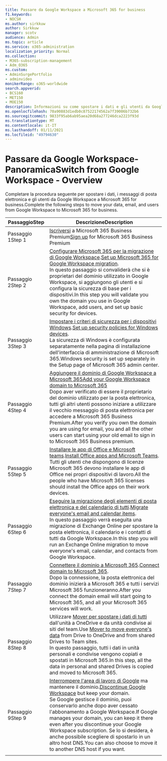 ```yaml
---
title: Passare da Google Workspace a Microsoft 365 for business
f1.keywords:
- NOCSH
ms.author: sirkkuw
author: Sirkkuw
manager: scotv
audience: Admin
ms.topic: article
ms.service: o365-administration
localization_priority: Normal
ms.collection:
- M365-subscription-management
- Adm_O365
ms.custom:
- AdminSurgePortfolio
- adminvideo
monikerRange: o365-worldwide
search.appverid:
- BCS160
- MET150
- MOE150
description: Informazioni su come spostare i dati e gli utenti da Google Workspace a Microsoft 365 for business.
ms.openlocfilehash: 70a90883d1edb0c87522174562a7f39006b732b6
ms.sourcegitcommit: 9833f95ab6ab95aea20d68a277246dca2223f93d
ms.translationtype: MT
ms.contentlocale: it-IT
ms.lasthandoff: 01/11/2021
ms.locfileid: "49794630"
---
```

# <a name="switch-from-google-workspace---overview"></a><span data-ttu-id="a404a-103">Passare da Google Workspace-Panoramica</span><span class="sxs-lookup"><span data-stu-id="a404a-103">Switch from Google Workspace - Overview</span></span>

<span data-ttu-id="a404a-104">Completare la procedura seguente per spostare i dati, i messaggi di posta elettronica e gli utenti da Google Workspace a Microsoft 365 for business.</span><span class="sxs-lookup"><span data-stu-id="a404a-104">Complete the following steps to move your data, email, and users from Google Workspace to Microsoft 365 for business.</span></span>


| <span data-ttu-id="a404a-105">Passaggio</span><span class="sxs-lookup"><span data-stu-id="a404a-105">Step</span></span>  |<span data-ttu-id="a404a-106">Descrizione</span><span class="sxs-lookup"><span data-stu-id="a404a-106">Description</span></span>  |
|---------|---------|
|<span data-ttu-id="a404a-107">Passaggio 1</span><span class="sxs-lookup"><span data-stu-id="a404a-107">Step 1</span></span> |  <span data-ttu-id="a404a-108">[Iscriversi](../sign-up.md) a Microsoft 365 Business Premium</span><span class="sxs-lookup"><span data-stu-id="a404a-108">[Sign up](../sign-up.md) for Microsoft 365 Business Premium</span></span>       |
|<span data-ttu-id="a404a-109">Passaggio 2</span><span class="sxs-lookup"><span data-stu-id="a404a-109">Step 2</span></span> |   <span data-ttu-id="a404a-110">[Configurare Microsoft 365 per la migrazione di Google Workspace](set-up-microsoft-365-forgoogle.md).</span><span class="sxs-lookup"><span data-stu-id="a404a-110">[Set up Microsoft 365 for Google Workspace migration](set-up-microsoft-365-forgoogle.md).</span></span> </br> <span data-ttu-id="a404a-111">In questo passaggio si convaliderà che si è proprietari del dominio utilizzato in Google Workspace, si aggiungono gli utenti e si configura la sicurezza di base per i dispositivi.</span><span class="sxs-lookup"><span data-stu-id="a404a-111">In this step you will validate you own the domain you use in Google Workspace, add users, and set up basic security for devices.</span></span> |
|<span data-ttu-id="a404a-112">Passaggio 3</span><span class="sxs-lookup"><span data-stu-id="a404a-112">Step 3</span></span> | <span data-ttu-id="a404a-113">[Impostare i criteri di sicurezza per i dispositivi Windows](../secure-win10-pcs.md).</span><span class="sxs-lookup"><span data-stu-id="a404a-113">[Set up security policies for Windows devices](../secure-win10-pcs.md).</span></span></br> <span data-ttu-id="a404a-114">La sicurezza di Windows è configurata separatamente nella pagina di installazione dell'interfaccia di amministrazione di Microsoft 365.</span><span class="sxs-lookup"><span data-stu-id="a404a-114">Windows security is set up separately in the Setup page of Microsoft 365 admin center.</span></span> |
|<span data-ttu-id="a404a-115">Passaggio 4</span><span class="sxs-lookup"><span data-stu-id="a404a-115">Step 4</span></span>|[<span data-ttu-id="a404a-116">Aggiungere il dominio di Google Workspace a Microsoft 365</span><span class="sxs-lookup"><span data-stu-id="a404a-116">Add your Google Workspace domain to Microsoft 365</span></span>](add-google-domain.md) </br> <span data-ttu-id="a404a-117">Dopo aver verificato di essere il proprietario del dominio utilizzato per la posta elettronica, tutti gli altri utenti possono iniziare a utilizzare il vecchio messaggio di posta elettronica per accedere a Microsoft 365 Business Premium.</span><span class="sxs-lookup"><span data-stu-id="a404a-117">After you verify you own the domain you are using for email, you and all the other users can start using your old email to sign in to Microsoft 365 Business premium.</span></span> |
|<span data-ttu-id="a404a-118">Passaggio 5</span><span class="sxs-lookup"><span data-stu-id="a404a-118">Step 5</span></span> | <span data-ttu-id="a404a-119">[Installare le app di Office e Microsoft teams](../install-office.md).</span><span class="sxs-lookup"><span data-stu-id="a404a-119">[Install Office apps and Microsoft Teams](../install-office.md).</span></span></br> <span data-ttu-id="a404a-120">Tutti gli utenti che dispongono di licenze Microsoft 365 devono installare le app di Office nei propri dispositivi di lavoro.</span><span class="sxs-lookup"><span data-stu-id="a404a-120">All the people who have Microsoft 365 licenses should install the Office apps on their work devices.</span></span>|
|<span data-ttu-id="a404a-121">Passaggio 6</span><span class="sxs-lookup"><span data-stu-id="a404a-121">Step 6</span></span> | <span data-ttu-id="a404a-122">[Eseguire la migrazione degli elementi di posta elettronica e del calendario di tutti](migrate-email.md).</span><span class="sxs-lookup"><span data-stu-id="a404a-122">[Migrate everyone's email and calendar items](migrate-email.md).</span></span></br> <span data-ttu-id="a404a-123">In questo passaggio verrà eseguita una migrazione di Exchange Online per spostare la posta elettronica, il calendario e i contatti di tutti da Google Workspace.</span><span class="sxs-lookup"><span data-stu-id="a404a-123">In this step you will run an Exchange Online migration to move everyone's email, calendar, and contacts from Google Workspace.</span></span>  |
|<span data-ttu-id="a404a-124">Passaggio 7</span><span class="sxs-lookup"><span data-stu-id="a404a-124">Step 7</span></span> | <span data-ttu-id="a404a-125">[Connettere il dominio a Microsoft 365](connect-domain-tom365.md).</span><span class="sxs-lookup"><span data-stu-id="a404a-125">[Connect domain to Microsoft 365](connect-domain-tom365.md).</span></span> </br> <span data-ttu-id="a404a-126">Dopo la connessione, la posta elettronica del dominio inizierà a Microsoft 365 e tutti i servizi Microsoft 365 funzioneranno.</span><span class="sxs-lookup"><span data-stu-id="a404a-126">After you connect the domain email will start going to Microsoft 365, and all your Microsoft 365 services will work.</span></span>|
|<span data-ttu-id="a404a-127">Passaggio 8</span><span class="sxs-lookup"><span data-stu-id="a404a-127">Step 8</span></span>|<span data-ttu-id="a404a-128">Utilizzare [Mover per spostare i dati di tutti](mover-migrate-files.md) dall'unità a OneDrive e da unità condivise ai siti del team.</span><span class="sxs-lookup"><span data-stu-id="a404a-128">Use [Mover to move everyone's data](mover-migrate-files.md) from Drive to OneDrive and from shared Drives to Team sites.</span></span></br> <span data-ttu-id="a404a-129">In questo passaggio, tutti i dati in unità personali e condivise vengono copiati e spostati in Microsoft 365.</span><span class="sxs-lookup"><span data-stu-id="a404a-129">In this step, all the data in personal and shared Drives is copied and moved to Microsoft 365.</span></span>|
|<span data-ttu-id="a404a-130">Passaggio 9</span><span class="sxs-lookup"><span data-stu-id="a404a-130">Step 9</span></span>| <span data-ttu-id="a404a-131">[Interrompere l'area di lavoro di Google](cancel-google.md) ma mantenere il dominio.</span><span class="sxs-lookup"><span data-stu-id="a404a-131">[Discontinue Google Workspace](cancel-google.md) but keep your domain.</span></span> </br> <span data-ttu-id="a404a-132">Se Google gestisce il dominio, puoi conservarlo anche dopo aver cessato l'abbonamento a Google Workspace.</span><span class="sxs-lookup"><span data-stu-id="a404a-132">If Google manages your domain, you can keep it there even after you discontinue your Google Workspace subscription.</span></span> <span data-ttu-id="a404a-133">Se lo si desidera, è anche possibile scegliere di spostarlo in un altro host DNS.</span><span class="sxs-lookup"><span data-stu-id="a404a-133">You can also choose to move it to another DNS host if you want.</span></span>|
|||
